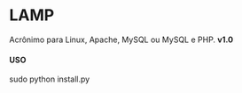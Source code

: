 # LAMP

Acrônimo para Linux, Apache, MySQL ou MySQL e PHP.
<b>v1.0</b>


#### USO
<p>sudo python install.py</p>
